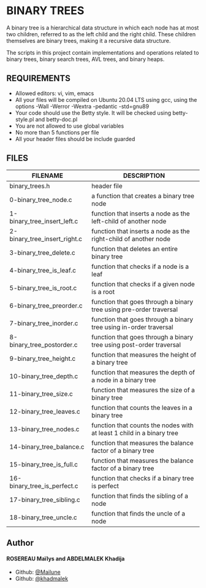 # BINARY TREES


A binary tree is a hierarchical data structure in which each node has at most two children, referred to as the left child and the right child. These children themselves are binary trees, making it a recursive data structure.

The scripts in this project contain implementations and operations related to binary trees, binary search trees, AVL trees, and binary heaps.

## REQUIREMENTS

* Allowed editors: vi, vim, emacs
* All your files will be compiled on Ubuntu 20.04 LTS using gcc, using the options -Wall -Werror -Wextra -pedantic -std=gnu89
* Your code should use the Betty style. It will be checked using betty-style.pl and betty-doc.pl
* You are not allowed to use global variables
* No more than 5 functions per file
* All your header files should be include guarded

## FILES

| FILENAME | DESCRIPTION |
| -------- | ----------- |
| binary_trees.h | header file |
| 0-binary_tree_node.c | a function that creates a binary tree node|
| 1-binary_tree_insert_left.c | function that inserts a node as the left-child of another node |
|2-binary_tree_insert_right.c | function that inserts a node as the right-child of another node |
| 3-binary_tree_delete.c | function that deletes an entire binary tree |
| 4-binary_tree_is_leaf.c | function that checks if a node is a leaf |
| 5-binary_tree_is_root.c | function that checks if a given node is a root |
| 6-binary_tree_preorder.c | function that goes through a binary tree using pre-order traversal |
| 7-binary_tree_inorder.c | function that goes through a binary tree using in-order traversal |
|8-binary_tree_postorder.c | function that goes through a binary tree using post-order traversal |
| 9-binary_tree_height.c |function that measures the height of a binary tree |
|10-binary_tree_depth.c|function that measures the depth of a node in a binary tree|
|11-binary_tree_size.c|function that measures the size of a binary tree|
|12-binary_tree_leaves.c|function that counts the leaves in a binary tree|
|13-binary_tree_nodes.c|function that counts the nodes with at least 1 child in a binary tree|
|14-binary_tree_balance.c|function that measures the balance factor of a binary tree|
|15-binary_tree_is_full.c|function that measures the balance factor of a binary tree|
|16-binary_tree_is_perfect.c|function that checks if a binary tree is perfect|
|17-binary_tree_sibling.c|function that finds the sibling of a node|
|18-binary_tree_uncle.c|function that finds the uncle of a node|

##  Author
#### ROSEREAU Maïlys and ABDELMALEK Khadija
- Github: [@Mailune](https://github.com/Mailune)
- Github: [@khadmalek](https://github.com/khadmalek/)
